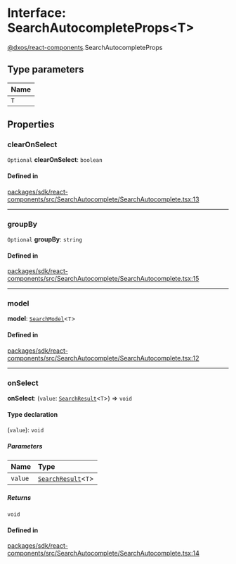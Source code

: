 # Interface: SearchAutocompleteProps<T\>

[@dxos/react-components](../modules/dxos_react_components.md).SearchAutocompleteProps

## Type parameters

| Name |
| :------ |
| `T` |

## Properties

### clearOnSelect

 `Optional` **clearOnSelect**: `boolean`

#### Defined in

[packages/sdk/react-components/src/SearchAutocomplete/SearchAutocomplete.tsx:13](https://github.com/dxos/dxos/blob/main/packages/sdk/react-components/src/SearchAutocomplete/SearchAutocomplete.tsx#L13)

___

### groupBy

 `Optional` **groupBy**: `string`

#### Defined in

[packages/sdk/react-components/src/SearchAutocomplete/SearchAutocomplete.tsx:15](https://github.com/dxos/dxos/blob/main/packages/sdk/react-components/src/SearchAutocomplete/SearchAutocomplete.tsx#L15)

___

### model

 **model**: [`SearchModel`](dxos_react_components.SearchModel.md)<`T`\>

#### Defined in

[packages/sdk/react-components/src/SearchAutocomplete/SearchAutocomplete.tsx:12](https://github.com/dxos/dxos/blob/main/packages/sdk/react-components/src/SearchAutocomplete/SearchAutocomplete.tsx#L12)

___

### onSelect

 **onSelect**: (`value`: [`SearchResult`](../types/dxos_react_components.SearchResult.md)<`T`\>) => `void`

#### Type declaration

(`value`): `void`

##### Parameters

| Name | Type |
| :------ | :------ |
| `value` | [`SearchResult`](../types/dxos_react_components.SearchResult.md)<`T`\> |

##### Returns

`void`

#### Defined in

[packages/sdk/react-components/src/SearchAutocomplete/SearchAutocomplete.tsx:14](https://github.com/dxos/dxos/blob/main/packages/sdk/react-components/src/SearchAutocomplete/SearchAutocomplete.tsx#L14)
